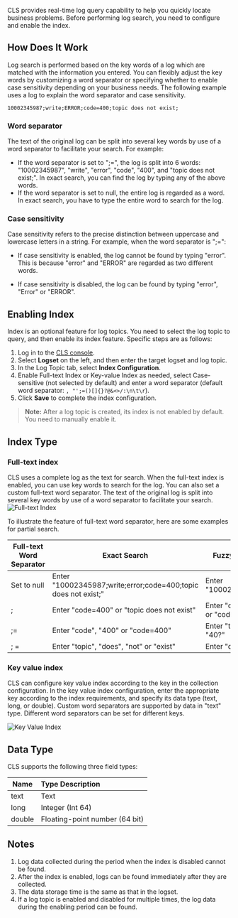 ﻿CLS provides real-time log query capability to help you quickly locate business problems. Before performing log search, you need to configure and enable the index.

## How Does It Work

Log search is performed based on the key words of a log which are matched with the information you entered. You can flexibly adjust the key words by customizing a word separator or specifying whether to enable case sensitivity depending on your business needs. The following example uses a log to explain the word separator and case sensitivity.

```
10002345987;write;ERROR;code=400;topic does not exist;
```

### Word separator

The text of the original log can be split into several key words by use of a word separator to facilitate your search. For example:

- If the word separator is set to ";=", the log is split into 6 words: "10002345987", "write", "error", "code", "400", and "topic does not exist;". In exact search, you can find the log by typing any of the above words.
- If the word separator is set to null, the entire log is regarded as a word. In exact search, you have to type the entire word to search for the log.

### Case sensitivity

Case sensitivity refers to the precise distinction between uppercase and lowercase letters in a string. For example, when the word separator is ";=":

- If case sensitivity is enabled, the log cannot be found by typing "error". This is because "error" and "ERROR" are regarded as two different words.

- If case sensitivity is disabled, the log can be found by typing "error", "Error" or "ERROR".



## Enabling Index

Index is an optional feature for log topics. You need to select the log topic to query, and then enable its index feature. Specific steps are as follows:

1. Log in to the [CLS console](https://console.cloud.tencent.com/cls).
2. Select **Logset** on the left, and then enter the target logset and log topic.
3. In the Log Topic tab, select **Index Configuration**.
4. Enable Full-text Index or Key-value Index as needed, select Case-sensitive (not selected by default) and enter a word separator (default word separator: ```, "';=()[]{}?@&<>/:\n\t\r```).
5. Click **Save** to complete the index configuration.

> **Note:**
> After a log topic is created, its index is not enabled by default. You need to manually enable it.

## Index Type

### Full-text index

CLS uses a complete log as the text for search. When the full-text index is enabled, you can use key words to search for the log. You can also set a custom full-text word separator. The text of the original log is split into several key words by use of a word separator to facilitate your search.
![Full-text Index](http://chuantu.biz/t6/352/1533216745x-1404792742.png)

To illustrate the feature of full-text word separator, here are some examples for partial search.

| Full-text Word Separator | Exact Search | Fuzzy Search |
| ---------- | ------------------------------------------------------------ | ------------------------- |
| Set to null | Enter "10002345987;write;error;code=400;topic does not exist;" | Enter "10002345987*" |
| ;          | Enter "code=400" or "topic does not exist" | Enter "code=40?" or "code*" |
| ;=         | Enter "code", "400" or "code=400" | Enter "topic*" or "40?" |
| ;  =       | Enter "topic", "does", "not" or "exist" | Enter "do*" |

### Key value index

CLS can configure key value index according to the key in the collection configuration. In the key value index configuration, enter the appropriate key according to the index requirements, and specify its data type (text, long, or double). Custom word separators are supported by data in "text" type. Different word separators can be set for different keys.

![Key Value Index](http://chuantu.biz/t6/352/1533216775x-1404792742.png)



## Data Type

CLS supports the following three field types:

| Name | Type Description |
| ------ | :----------------------- |
| text   | Text |
| long   | Integer (Int 64) |
| double | Floating-point number (64 bit) |

## Notes

1. Log data collected during the period when the index is disabled cannot be found.
2. After the index is enabled, logs can be found immediately after they are collected.
3. The data storage time is the same as that in the logset.
4. If a log topic is enabled and disabled for multiple times, the log data during the enabling period can be found.

